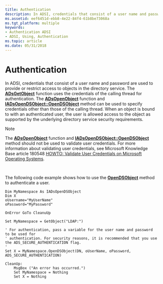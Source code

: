 ```yaml
---
title: Authentication
description: In ADSI, credentials that consist of a user name and password are used to provide or restrict access to objects in the directory service.
ms.assetid: eef6451d-ebb8-4e22-84f4-61b8be73068a
ms.tgt_platform: multiple
keywords:
- Authentication ADSI
- ADSI, Using, Authentication
ms.topic: article
ms.date: 05/31/2018
---
```


# Authentication

In ADSI, credentials that consist of a user name and password are used to provide or restrict access to objects in the directory service. The [**ADsGetObject**](/windows/desktop/api/Adshlp/nf-adshlp-adsgetobject) function uses the credentials of the calling thread for authentication. The [**ADsOpenObject**](/windows/desktop/api/Adshlp/nf-adshlp-adsopenobject) function and [**IADsOpenDSObject::OpenDSObject**](/windows/desktop/api/Iads/nf-iads-iadsopendsobject-opendsobject) method can be used to specify credentials other than those of the calling thread. When an object is bound to with an authenticated user, the user is allowed access to the object as supported by the underlying directory service security requirements.

> [!Note]  
> The [**ADsOpenObject**](/windows/desktop/api/Adshlp/nf-adshlp-adsopenobject) function and [**IADsOpenDSObject::OpenDSObject**](/windows/desktop/api/Iads/nf-iads-iadsopendsobject-opendsobject) method should not be used to validate user credentials. For more information about validating user credentials, see Microsoft Knowledge Base article 180548 [HOWTO: Validate User Credentials on Microsoft Operating Systems](https://go.microsoft.com/fwlink/p/?linkid=83979).

 

The following code example shows how to use the [**OpenDSObject**](/windows/desktop/api/Iads/nf-iads-iadsopendsobject-opendsobject) method to authenticate a user.


```VB
Dim MyNamespace As IADsOpenDSObject
Dim X
oUsername="MyUserName"
oPassword="MyPassword"

OnError GoTo CleanuUp
 
Set MyNamespace = GetObject("LDAP:")

' For authentication, pass a variable for the user name and password to be used for 
' authentication. For security reasons, it is recommended that you use the ADS_SECURE_AUTHENTICATION flag.
' 
Set X = MyNamespace.OpenDSObject(DN, oUserName, oPassword, ADS_SECURE_AUTHENTICATION)     

CleanUp:
    MsgBox ("An error has occurred.")
    Set MyNamespace = Nothing
    Set X = Nothing
```



 

 





